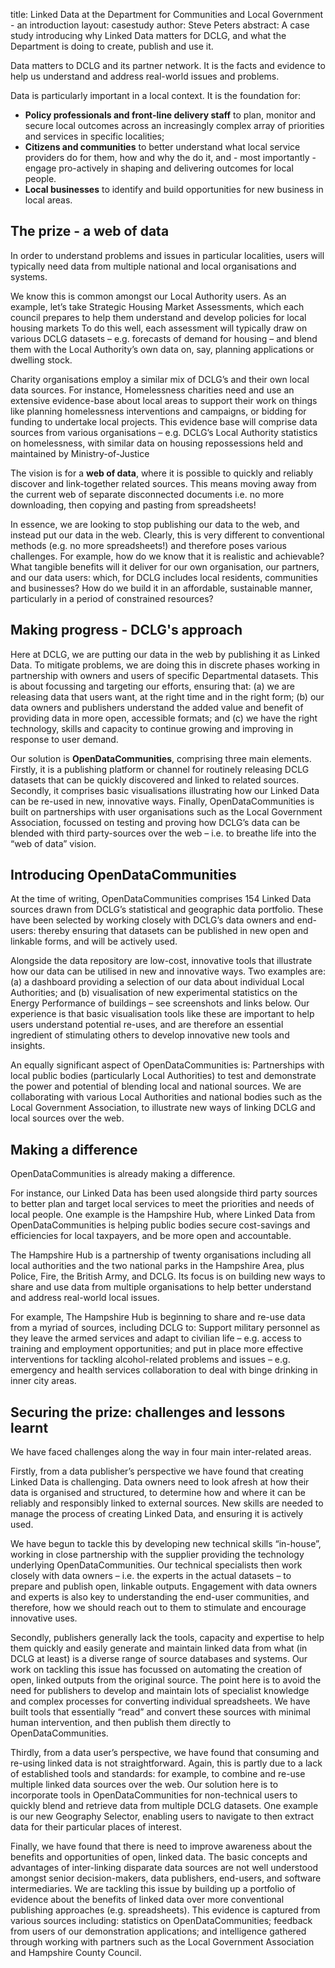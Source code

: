title: Linked Data at the Department for Communities and Local Government - an introduction
layout: casestudy
author: Steve Peters
abstract: A case study introducing why Linked Data matters for DCLG, and what the Department is doing to create, publish and use it.

Data matters to DCLG and its partner network.  It is the facts and evidence to help us understand and address real-world issues and problems.  

Data is particularly important in a local context.  It is the foundation for:  

* **Policy professionals and front-line delivery staff** to plan, monitor and secure local outcomes across an increasingly complex array of priorities and services in specific localities;
* **Citizens and communities** to better understand what local service providers do for them, how and why the do it, and - most importantly - engage pro-actively in shaping and delivering outcomes for local people.  
* **Local businesses** to identify and build opportunities for new business in local areas.

The prize - a web of data
-------------------------

In order to understand problems and issues in particular localities, users will typically need data from multiple national and local organisations and systems.  

We know this is common amongst our Local Authority users.  As an example, let’s take Strategic Housing Market Assessments, which each council prepares to help them understand and develop policies for local housing markets  To do this well, each assessment will typically draw on various DCLG datasets – e.g. forecasts of demand for housing – and blend them with the Local Authority’s own data on, say, planning applications or dwelling stock.  

Charity organisations employ a similar mix of DCLG’s and their own local data sources.  For instance, Homelessness charities need and use an extensive evidence-base about local areas to support their work on things like planning homelessness interventions and campaigns, or bidding for funding to undertake local projects.  This evidence base will comprise data sources from various organisations – e.g. DCLG’s Local Authority statistics on homelessness, with similar data on housing repossessions held and maintained by Ministry-of-Justice

The vision is for a **web of data**, where it is possible to quickly and reliably discover and link-together related sources. This means moving away from the current web of separate disconnected documents i.e. no more downloading, then copying and pasting from spreadsheets! 

In essence, we are looking to stop publishing our data to the web, and instead put our data in the web.  Clearly, this is very different to conventional methods (e.g. no more spreadsheets!) and therefore poses various challenges.   For example, how do we know that it is realistic and achievable? What tangible benefits will it deliver for our own organisation, our partners, and our data users: which, for DCLG includes local residents, communities and businesses? How do we build it in an affordable, sustainable manner, particularly in a period of constrained resources?

Making progress - DCLG's approach
---------------------------------

Here at DCLG, we are putting our data in the web by publishing it as Linked Data.  To mitigate problems, we are doing this in discrete phases working in partnership with owners and users of specific Departmental datasets.  This is about focussing and targeting our efforts, ensuring that: (a) we are releasing data that users want, at the right time and in the right form; (b) our data owners and publishers understand the added value and benefit of providing data in more open, accessible formats; and (c) we have the right technology, skills and capacity to continue growing and improving in response to user demand.

Our solution is **OpenDataCommunities**, comprising three main elements.   Firstly, it is a publishing platform or channel for routinely releasing DCLG datasets that can be quickly discovered and linked to related sources.   Secondly, it comprises basic visualisations illustrating how our Linked Data can be re-used in new, innovative ways.  Finally, OpenDataCommunities is built on partnerships with user organisations such as the Local Government Association, focussed on testing and proving how DCLG’s data can be blended with third party-sources over the web – i.e. to breathe life into the “web of data” vision.

Introducing OpenDataCommunities
-------------------------------
At the time of writing, OpenDataCommunities comprises 154 Linked Data sources drawn from DCLG’s statistical and geographic data portfolio.  These have been selected by working closely with DCLG’s data owners and end-users: thereby ensuring that datasets can be published in new open and linkable forms, and will be actively used. 

Alongside the data repository are low-cost, innovative tools that illustrate how our data can be utilised in new and innovative ways.  Two examples are: (a) a dashboard providing a selection of our data about individual Local Authorities; and (b) visualisation of new experimental statistics on the Energy Performance of buildings – see screenshots and links below. Our experience is that basic visualisation tools like these are important to help users understand potential re-uses, and are therefore an essential ingredient of stimulating others to develop innovative new tools and insights.

An equally significant aspect of OpenDataCommunities is: Partnerships with local public bodies (particularly Local Authorities) to test and demonstrate the power and potential of blending local and national sources.  We are collaborating with various Local Authorities and national bodies such as the Local Government Association, to illustrate new ways of linking DCLG and local sources over the web.   

Making a difference
-------------------
OpenDataCommunities is already making a difference.   

For instance, our Linked Data has been used alongside third party sources to better plan and target local services to meet the priorities and needs of local people.  One example is the Hampshire Hub, where Linked Data from OpenDataCommunities is helping public bodies secure cost-savings and efficiencies for local taxpayers, and be more open and accountable. 

The Hampshire Hub is a partnership of twenty organisations including all local authorities and the two national parks in the Hampshire Area, plus Police, Fire, the British Army, and DCLG.  Its focus is on building new ways to share and use data from multiple organisations to help better understand and address real-world local issues.

For example, The Hampshire Hub is beginning to share and re-use data from a myriad of sources, including DCLG to: Support military personnel as they leave the armed services and adapt to civilian life – e.g. access to training and employment opportunities; and put in place more effective interventions for tackling alcohol-related problems and issues – e.g. emergency and health services collaboration to deal with binge drinking in inner city areas.

Securing the prize: challenges and lessons learnt 
-------------------------------------------------

We have faced challenges along the way in four main inter-related areas.

Firstly, from a data publisher’s perspective we have found that creating Linked Data is challenging.  Data owners need to look afresh at how their data is organised and structured, to determine how and where it can be reliably and responsibly linked to external sources.   New skills are needed to manage the process of creating Linked Data, and ensuring it is actively used.

We have begun to tackle this by developing new technical skills “in-house”, working in close partnership with the supplier providing the technology underlying OpenDataCommunities. Our technical specialists then work closely with data owners – i.e. the experts in the actual datasets – to prepare and publish open, linkable outputs.  Engagement with data owners and experts is also key to understanding the end-user communities, and therefore, how we should reach out to them to stimulate and encourage innovative uses.

Secondly, publishers generally lack the tools, capacity and expertise to help them quickly and easily generate and maintain linked data from what (in DCLG at least) is a diverse range of source databases and systems.  Our work on tackling this issue has focussed on automating the creation of open, linked outputs from the original source.   The point here is to avoid the need for publishers to develop and maintain lots of specialist knowledge and complex processes for converting individual spreadsheets.   We have built tools that essentially “read” and convert these sources with minimal human intervention, and then publish them directly to OpenDataCommunities.

Thirdly, from a data user’s perspective, we have found that consuming and re-using linked data is not straightforward.  Again, this is partly due to a lack of established tools and standards:  for example, to combine and re-use multiple linked data sources over the web.   Our solution here is to incorporate tools in OpenDataCommunities for non-technical users to quickly blend and retrieve data from multiple DCLG datasets.  One example is our new Geography Selector, enabling users to navigate to then extract data for their particular places of interest.

Finally, we have found that there is need to improve awareness about the benefits and opportunities of open, linked data.  The basic concepts and advantages of inter-linking disparate data sources are not well understood amongst senior decision-makers, data publishers, end-users, and software intermediaries.  We are tackling this issue by building up a portfolio of evidence about the benefits of linked data over more conventional publishing approaches (e.g. spreadsheets).  This evidence is captured from various sources including: statistics on OpenDataCommunities; feedback from users of our demonstration applications; and intelligence gathered through working with partners such as the Local Government Association and Hampshire County Council. 

